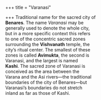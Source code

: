 +++
title = "Varanasi"

+++
Traditional name for the sacred city of  
**Benares**. The name *Varanasi* may be  
generally used to denote the whole city,  
but in a more specific context this refers  
to one of the concentric sacred zones  
surrounding the **Vishvanath** temple, the  
city’s ritual center. The smallest of these  
zones is called **Avimukta**, the second is  
Varanasi, and the largest is named  
**Kashi**. The sacred zone of Varanasi is  
conceived as the area between the  
Varana and the Asi rivers—the traditional  
boundaries of the city of Benares—but  
Varanasi’s boundaries do not stretch  
inland as far as those of Kashi.